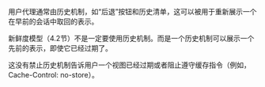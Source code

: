 用户代理通常由历史机制，如“后退”按钮和历史清单，这可以被用于重新展示一个在早前的会话中取回的表示。

新鲜度模型（4.2节）不是一定要使用历史机制。而是一个历史机制可以展示一个先前的表示，即使它已经过期了。

这没有禁止历史机制告诉用户一个视图已经过期或者阻止遵守缓存指令（例如，Cache-Control: no-store）。
